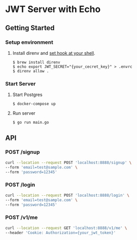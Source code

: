 # JWT Server with Echo

## Getting Started
### Setup environment
1. Install direnv and [set hook at your shell](https://github.com/direnv/direnv/blob/master/docs/hook.md).
    ```
    $ brew install direnv
    $ echo export JWT_SECRET="{your_cecret_key}" > .envrc
    $ direnv allow .
    ```
    
### Start Server
1. Start Postgres
    ```
    $ docker-compose up
    ```

1. Run server
    ```
    $ go run main.go
    ```

## API
### POST /signup
```sh
curl --location --request POST 'localhost:8888/signup' \
--form 'email=test@sample.com' \
--form 'password=12345'
```

### POST /login
```sh
curl --location --request POST 'localhost:8888/login' \
--form 'email=test@sample.com' \
--form 'password=12345'

```

### POST /v1/me
```sh
curl --location --request GET 'localhost:8888/v1/me' \
--header 'Cookie: Authorization={your_jwt_token}'
```
